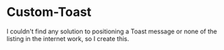 # Custom-Toast
I couldn't find any solution to positioning a Toast message or none of the listing in the internet work, so I create this.
